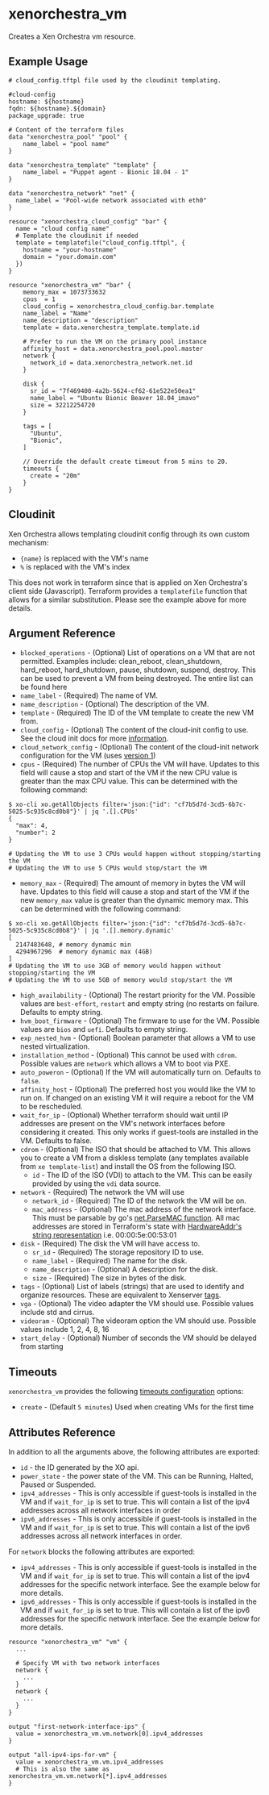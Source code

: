 # xenorchestra_vm

Creates a Xen Orchestra vm resource.

## Example Usage

```
# cloud_config.tftpl file used by the cloudinit templating.

#cloud-config
hostname: ${hostname}
fqdn: ${hostname}.${domain}
package_upgrade: true
```

```hcl
# Content of the terraform files
data "xenorchestra_pool" "pool" {
    name_label = "pool name"
}

data "xenorchestra_template" "template" {
    name_label = "Puppet agent - Bionic 18.04 - 1"
}

data "xenorchestra_network" "net" {
  name_label = "Pool-wide network associated with eth0"
}

resource "xenorchestra_cloud_config" "bar" {
  name = "cloud config name"
  # Template the cloudinit if needed
  template = templatefile("cloud_config.tftpl", {
    hostname = "your-hostname"
    domain = "your.domain.com"
  })
}

resource "xenorchestra_vm" "bar" {
    memory_max = 1073733632
    cpus  = 1
    cloud_config = xenorchestra_cloud_config.bar.template
    name_label = "Name"
    name_description = "description"
    template = data.xenorchestra_template.template.id

    # Prefer to run the VM on the primary pool instance
    affinity_host = data.xenorchestra_pool.pool.master
    network {
      network_id = data.xenorchestra_network.net.id
    }

    disk {
      sr_id = "7f469400-4a2b-5624-cf62-61e522e50ea1"
      name_label = "Ubuntu Bionic Beaver 18.04_imavo"
      size = 32212254720 
    }

    tags = [
      "Ubuntu",
      "Bionic",
    ]

    // Override the default create timeout from 5 mins to 20.
    timeouts {
      create = "20m"
    }
}
```

## Cloudinit

Xen Orchestra allows templating cloudinit config through its own custom mechanism:
* `{name}` is replaced with the VM's name
* `%` is replaced with the VM's index

This does not work in terraform since that is applied on Xen Orchestra's client side (Javascript). Terraform provides a `templatefile` function that allows for a similar substitution. Please see the example above for more details.


## Argument Reference
* `blocked_operations` - (Optional) List of operations on a VM that are not permitted. Examples include: clean_reboot, clean_shutdown, hard_reboot, hard_shutdown, pause, shutdown, suspend, destroy. This can be used to prevent a VM from being destroyed. The entire list can be found here
* `name_label` - (Required) The name of VM.
* `name_description` - (Optional) The description of the VM.
* `template` - (Required) The ID of the VM template to create the new VM from.
* `cloud_config` - (Optional) The content of the cloud-init config to use. See the cloud init docs for more [information](https://cloudinit.readthedocs.io/en/latest/topics/examples.html).
* `cloud_network_config` - (Optional) The content of the cloud-init network configuration for the VM (uses [version 1](https://cloudinit.readthedocs.io/en/latest/topics/network-config-format-v1.html))
* `cpus` - (Required) The number of CPUs the VM will have. Updates to this field will cause a stop and start of the VM if the new CPU value is greater than the max CPU value. This can be determined with the following command:
```
$ xo-cli xo.getAllObjects filter='json:{"id": "cf7b5d7d-3cd5-6b7c-5025-5c935c8cd0b8"}' | jq '.[].CPUs'
{
  "max": 4,
  "number": 2
}

# Updating the VM to use 3 CPUs would happen without stopping/starting the VM
# Updating the VM to use 5 CPUs would stop/start the VM
```
* `memory_max` - (Required) The amount of memory in bytes the VM will have. Updates to this field will cause a stop and start of the VM if the new `memory_max` value is greater than the dynamic memory max. This can be determined with the following command:
```
$ xo-cli xo.getAllObjects filter='json:{"id": "cf7b5d7d-3cd5-6b7c-5025-5c935c8cd0b8"}' | jq '.[].memory.dynamic'
[
  2147483648, # memory dynamic min
  4294967296  # memory dynamic max (4GB)
]
# Updating the VM to use 3GB of memory would happen without stopping/starting the VM
# Updating the VM to use 5GB of memory would stop/start the VM
```


* `high_availability` - (Optional) The restart priority for the VM. Possible values are `best-effort`, `restart` and empty string (no restarts on failure. Defaults to empty string.
* `hvm_boot_firmware` - (Optional) The firmware to use for the VM. Possible values are `bios` and `uefi`. Defaults to empty string.
* `exp_nested_hvm` - (Optional) Boolean parameter that allows a VM to use nested virtualization.
* `installation_method` - (Optional) This cannot be used with `cdrom`. Possible values are `network` which allows a VM to boot via PXE.
* `auto_poweron` - (Optional) If the VM will automatically turn on. Defaults to `false`.
* `affinity_host` - (Optional) The preferred host you would like the VM to run on. If changed on an existing VM it will require a reboot for the VM to be rescheduled.
* `wait_for_ip` - (Optional) Whether terraform should wait until IP addresses are present on the VM's network interfaces before considering it created. This only works if guest-tools are installed in the VM. Defaults to false.
* `cdrom` - (Optional) The ISO that should be attached to VM. This allows you to create a VM from a diskless template (any templates available from `xe template-list`) and install the OS from the following ISO.
    * `id` - The ID of the ISO (VDI) to attach to the VM. This can be easily provided by using the `vdi` data source.
* `network` - (Required) The network the VM will use
    * `network_id` - (Required) The ID of the network the VM will be on.
    * `mac_address` - (Optional) The mac address of the network interface. This must be parsable by go's [net.ParseMAC function](https://golang.org/pkg/net/#ParseMAC). All mac addresses are stored in Terraform's state with [HardwareAddr's string representation](https://golang.org/pkg/net/#HardwareAddr.String) i.e. 00:00:5e:00:53:01
* `disk` - (Required) The disk the VM will have access to.
    * `sr_id` - (Required) The storage repository ID to use.
    * `name_label` - (Required) The name for the disk.
    * `name_description` - (Optional) A description for the disk.
    * `size` - (Required) The size in bytes of the disk.
* `tags` - (Optional) List of labels (strings) that are used to identify and organize resources. These are equivalent to Xenserver [tags](https://docs.citrix.com/en-us/xencenter/7-1/resources-tagging.html).
* `vga` - (Optional) The video adapter the VM should use. Possible values include std and cirrus.
* `videoram` - (Optional) The videoram option the VM should use. Possible values include 1, 2, 4, 8, 16
* `start_delay` - (Optional) Number of seconds the VM should be delayed from starting

## Timeouts

`xenorchestra_vm` provides the following [timeouts configuration](https://www.terraform.io/docs/configuration/blocks/resources/syntax.html?_ga=2.8367217.2118548466.1641880494-646239468.1641441667#operation-timeouts) options:
* `create` - (Default `5 minutes`) Used when creating VMs for the first time

## Attributes Reference
In addition to all the arguments above, the following attributes are exported:

* `id` - the ID generated by the XO api.
* `power_state` - the power state of the VM. This can be Running, Halted, Paused or Suspended.
* `ipv4_addresses` - This is only accessible if guest-tools is installed in the VM and if `wait_for_ip` is set to true. This will contain a list of the ipv4 addresses across all network interfaces in order
* `ipv6_addresses` - This is only accessible if guest-tools is installed in the VM and if `wait_for_ip` is set to true. This will contain a list of the ipv6 addresses across all network interfaces in order.

For `network` blocks the following attributes are exported:
* `ipv4_addresses` - This is only accessible if guest-tools is installed in the VM and if `wait_for_ip` is set to true. This will contain a list of the ipv4 addresses for the specific network interface. See the example below for more details.
* `ipv6_addresses` - This is only accessible if guest-tools is installed in the VM and if `wait_for_ip` is set to true. This will contain a list of the ipv6 addresses for the specific network interface. See the example below for more details.

```hcl
resource "xenorchestra_vm" "vm" {
  ...

  # Specify VM with two network interfaces
  network {
    ...
  }
  network {
    ...
  }
}

output "first-network-interface-ips" {
  value = xenorchestra_vm.vm.network[0].ipv4_addresses
}

output "all-ipv4-ips-for-vm" {
  value = xenorchestra_vm.vm.ipv4_addresses
  # This is also the same as xenorchestra_vm.vm.network[*].ipv4_addresses
}
```
